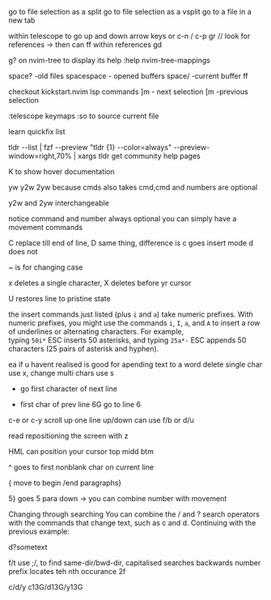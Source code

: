 <C-x> go to file selection as a split <C-v> go to file selection as a vsplit <C-t> go to a file in a new tab

within telescope to go up and down arrow keys or c-n / c-p
gr // look for references -> then can ff within references
gd

g? on nvim-tree to display its help
:help nvim-tree-mappings

space? -old files
spacespace - opened buffers
space/ -current buffer ff

checkout kickstart.nvim lsp commands
]m - next selection
[m -previous selection

:telescope keymaps
:so to source current file

learn quickfix list

tldr --list | fzf --preview "tldr {1} --color=always" --preview-window=right,70% | xargs tldr
						get community help pages

K to show hover documentation

yw y2w 2yw because cmds also takes cmd,cmd and numbers are optional

y2w and 2yw interchangeable

notice command and number always optional you can simply have a movement commands

C replace till end of line,
D same thing, difference is c goes insert mode d does not

~ is for changing case

x deletes a single character, X deletes before yr cursor

U restores line to pristine state

the insert commands just listed (plus `i` and `a`) take numeric prefixes. With numeric prefixes, you might use the commands `i`, `I`, `a`, and `A` to insert a row of underlines or alternating characters. For example, typing `50i*` ESC inserts 50 asterisks, and typing `25a*-` ESC appends 50 characters (25 pairs of asterisk and hyphen).

ea if u havent realised is good for apending text to a word 
delete single char use x, change multi chars use s

+ go first character of next line
- first char of prev line
6G go to line 6

c-e or c-y scroll up one line up/down can use f/b or d/u

read repositioning the screen with z

HML can position your cursor top midd btm

^ goes to first nonblank char on current line

{ move to begin /end paragraphs}

5} goes 5 para down -> you can combine number with movement

Changing through searching
You can combine the / and ? search operators with the commands that change text, such as c and d. Continuing with the previous example:

d?sometext

f/t use ;/, to find same-dir/bwd-dir, capitalised searches backwards
number prefix locates teh nth occurance
2f<r> 

c/d/y
c13G/d13G/y13G